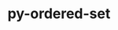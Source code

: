---
title: "py-ordered-set"
layout: cache
categories: [package, develop]
meta: {"compilers": ["none"], "num_specs": 42, "num_specs_by_stack": {"hep": 42, "root": 42}, "oss": ["ubuntu22.04", "ubuntu24.04"], "platforms": ["linux"], "stacks": ["hep", "root"], "targets": ["x86_64_v3"], "versions": ["4.1.0"]}
spec_details: [{"compiler": "none", "hash": "23vqsbferihgxobwm55gxooqxwuiiakx", "os": "ubuntu24.04", "platform": "linux", "size": "-", "stacks": ["hep", "root"], "target": "x86_64_v3", "variants": ["build_system=python_pip"], "versions": ["4.1.0"]}, {"compiler": "none", "hash": "2vv2xla7angchvavznaesvu7p3v4cf7a", "os": "ubuntu24.04", "platform": "linux", "size": "-", "stacks": ["hep", "root"], "target": "x86_64_v3", "variants": ["build_system=python_pip"], "versions": ["4.1.0"]}, {"compiler": "none", "hash": "5dtp4jq2nu5d6haaeazsla4z4ssk6b5j", "os": "ubuntu24.04", "platform": "linux", "size": "-", "stacks": ["hep", "root"], "target": "x86_64_v3", "variants": ["build_system=python_pip"], "versions": ["4.1.0"]}, {"compiler": "none", "hash": "6kvixzwdil4wkzbtcj4j472c5rtv52y2", "os": "ubuntu22.04", "platform": "linux", "size": "-", "stacks": ["hep", "root"], "target": "x86_64_v3", "variants": ["build_system=python_pip"], "versions": ["4.1.0"]}, {"compiler": "none", "hash": "7gikswwfy7lym6r4g5ed2qzip4aypfc5", "os": "ubuntu22.04", "platform": "linux", "size": "-", "stacks": ["hep", "root"], "target": "x86_64_v3", "variants": ["build_system=python_pip"], "versions": ["4.1.0"]}, {"compiler": "none", "hash": "7h3b7d4oui3jt3vix2c6jz7fzmfsymd3", "os": "ubuntu22.04", "platform": "linux", "size": "-", "stacks": ["hep", "root"], "target": "x86_64_v3", "variants": ["build_system=python_pip"], "versions": ["4.1.0"]}, {"compiler": "none", "hash": "a3xgtgtxcovmeateaoyqlxrsm5f6atwv", "os": "ubuntu22.04", "platform": "linux", "size": "-", "stacks": ["hep", "root"], "target": "x86_64_v3", "variants": ["build_system=python_pip"], "versions": ["4.1.0"]}, {"compiler": "none", "hash": "a7wqetr46orjmr2a3vyk6fmxf3u7ynqn", "os": "ubuntu24.04", "platform": "linux", "size": "-", "stacks": ["hep", "root"], "target": "x86_64_v3", "variants": ["build_system=python_pip"], "versions": ["4.1.0"]}, {"compiler": "none", "hash": "agxt2zj3koxgs55mqerut2flbyiybvnh", "os": "ubuntu22.04", "platform": "linux", "size": "-", "stacks": ["hep", "root"], "target": "x86_64_v3", "variants": ["build_system=python_pip"], "versions": ["4.1.0"]}, {"compiler": "none", "hash": "bttqkknlu3vfcfafa3lvwm2r25dixp5u", "os": "ubuntu22.04", "platform": "linux", "size": "-", "stacks": ["hep", "root"], "target": "x86_64_v3", "variants": ["build_system=python_pip"], "versions": ["4.1.0"]}, {"compiler": "none", "hash": "cvwqyeudkzghqxe3xty3malrfre4ieyy", "os": "ubuntu22.04", "platform": "linux", "size": "-", "stacks": ["hep", "root"], "target": "x86_64_v3", "variants": ["build_system=python_pip"], "versions": ["4.1.0"]}, {"compiler": "none", "hash": "e7bwvbrddod6nmrmvwieygdhqhptkjcm", "os": "ubuntu22.04", "platform": "linux", "size": "-", "stacks": ["hep", "root"], "target": "x86_64_v3", "variants": ["build_system=python_pip"], "versions": ["4.1.0"]}, {"compiler": "none", "hash": "fihfrlbly6pipdyvf4ma76q5los7nhgh", "os": "ubuntu22.04", "platform": "linux", "size": "-", "stacks": ["hep", "root"], "target": "x86_64_v3", "variants": ["build_system=python_pip"], "versions": ["4.1.0"]}, {"compiler": "none", "hash": "gn6opp5hfr7hyw7tj4dq3kuydonh6wzx", "os": "ubuntu24.04", "platform": "linux", "size": "-", "stacks": ["hep", "root"], "target": "x86_64_v3", "variants": ["build_system=python_pip"], "versions": ["4.1.0"]}, {"compiler": "none", "hash": "hgxmmphn3xqtzo4ms2k4pz72eogeiik4", "os": "ubuntu22.04", "platform": "linux", "size": "-", "stacks": ["hep", "root"], "target": "x86_64_v3", "variants": ["build_system=python_pip"], "versions": ["4.1.0"]}, {"compiler": "none", "hash": "hrgkeh3fukcmcxmfleu4lehcijwy6idy", "os": "ubuntu22.04", "platform": "linux", "size": "-", "stacks": ["hep", "root"], "target": "x86_64_v3", "variants": ["build_system=python_pip"], "versions": ["4.1.0"]}, {"compiler": "none", "hash": "i3yswnlns6nvd7o5rw6hksapi5zmpgw3", "os": "ubuntu22.04", "platform": "linux", "size": "-", "stacks": ["hep", "root"], "target": "x86_64_v3", "variants": ["build_system=python_pip"], "versions": ["4.1.0"]}, {"compiler": "none", "hash": "lymjovo6kthsjeag3huw7yf2atjs5qjm", "os": "ubuntu24.04", "platform": "linux", "size": "-", "stacks": ["hep", "root"], "target": "x86_64_v3", "variants": ["build_system=python_pip"], "versions": ["4.1.0"]}, {"compiler": "none", "hash": "miiofclaa6cfqebj3sbnwfk425hadf3o", "os": "ubuntu24.04", "platform": "linux", "size": "-", "stacks": ["hep", "root"], "target": "x86_64_v3", "variants": ["build_system=python_pip"], "versions": ["4.1.0"]}, {"compiler": "none", "hash": "mspbrinms37e44vjbnx2ptecpheetg4y", "os": "ubuntu22.04", "platform": "linux", "size": "-", "stacks": ["hep", "root"], "target": "x86_64_v3", "variants": ["build_system=python_pip"], "versions": ["4.1.0"]}, {"compiler": "none", "hash": "mwv3fptjgocw776fpltmj4myqzwtzx2u", "os": "ubuntu22.04", "platform": "linux", "size": "-", "stacks": ["hep", "root"], "target": "x86_64_v3", "variants": ["build_system=python_pip"], "versions": ["4.1.0"]}, {"compiler": "none", "hash": "nfwfjdp2mj4w2pihf4fno4bzamswkb7u", "os": "ubuntu22.04", "platform": "linux", "size": "-", "stacks": ["hep", "root"], "target": "x86_64_v3", "variants": ["build_system=python_pip"], "versions": ["4.1.0"]}, {"compiler": "none", "hash": "nskj6cjx6pcexn2guggxnuxojsbcupuv", "os": "ubuntu22.04", "platform": "linux", "size": "-", "stacks": ["hep", "root"], "target": "x86_64_v3", "variants": ["build_system=python_pip"], "versions": ["4.1.0"]}, {"compiler": "none", "hash": "ortsozkfcepsh4boman2dymfbek4sdnc", "os": "ubuntu24.04", "platform": "linux", "size": "-", "stacks": ["hep", "root"], "target": "x86_64_v3", "variants": ["build_system=python_pip"], "versions": ["4.1.0"]}, {"compiler": "none", "hash": "p4oshdfsrvtbwnbkvhct4lcku7wmvasr", "os": "ubuntu24.04", "platform": "linux", "size": "-", "stacks": ["hep", "root"], "target": "x86_64_v3", "variants": ["build_system=python_pip"], "versions": ["4.1.0"]}, {"compiler": "none", "hash": "py5mqqy6gp22ve3skzmpmon6krpjbyox", "os": "ubuntu22.04", "platform": "linux", "size": "-", "stacks": ["hep", "root"], "target": "x86_64_v3", "variants": ["build_system=python_pip"], "versions": ["4.1.0"]}, {"compiler": "none", "hash": "pyw6dm4ixpamsbdfcgoazb2ek52vpoti", "os": "ubuntu22.04", "platform": "linux", "size": "-", "stacks": ["hep", "root"], "target": "x86_64_v3", "variants": ["build_system=python_pip"], "versions": ["4.1.0"]}, {"compiler": "none", "hash": "qqe4cdalcthkmcfrmw2kunnfyrs4hq64", "os": "ubuntu22.04", "platform": "linux", "size": "-", "stacks": ["hep", "root"], "target": "x86_64_v3", "variants": ["build_system=python_pip"], "versions": ["4.1.0"]}, {"compiler": "none", "hash": "rljny6zgefutsn6ynoxixiuvs4ulw66x", "os": "ubuntu24.04", "platform": "linux", "size": "-", "stacks": ["hep", "root"], "target": "x86_64_v3", "variants": ["build_system=python_pip"], "versions": ["4.1.0"]}, {"compiler": "none", "hash": "rmgl7tyvh4ltp2iyvjoqher7yeumbd3e", "os": "ubuntu22.04", "platform": "linux", "size": "-", "stacks": ["hep", "root"], "target": "x86_64_v3", "variants": ["build_system=python_pip"], "versions": ["4.1.0"]}, {"compiler": "none", "hash": "roxosuxuvtajfduxu7tavbiuqgsxs6le", "os": "ubuntu22.04", "platform": "linux", "size": "-", "stacks": ["hep", "root"], "target": "x86_64_v3", "variants": ["build_system=python_pip"], "versions": ["4.1.0"]}, {"compiler": "none", "hash": "tfr6jjcxd53rhmfcnxb3jconuk4j5vnt", "os": "ubuntu22.04", "platform": "linux", "size": "-", "stacks": ["hep", "root"], "target": "x86_64_v3", "variants": ["build_system=python_pip"], "versions": ["4.1.0"]}, {"compiler": "none", "hash": "tjf5yi3jtktm3b2n6ogjopigioq3jvpi", "os": "ubuntu22.04", "platform": "linux", "size": "-", "stacks": ["hep", "root"], "target": "x86_64_v3", "variants": ["build_system=python_pip"], "versions": ["4.1.0"]}, {"compiler": "none", "hash": "u5t7rqwlncd3yxkjkcce2ozmdztvd6e3", "os": "ubuntu24.04", "platform": "linux", "size": "-", "stacks": ["hep", "root"], "target": "x86_64_v3", "variants": ["build_system=python_pip"], "versions": ["4.1.0"]}, {"compiler": "none", "hash": "wh3rzlpgdc5w6qaznkdciu26g5t3ffs2", "os": "ubuntu22.04", "platform": "linux", "size": "-", "stacks": ["hep", "root"], "target": "x86_64_v3", "variants": ["build_system=python_pip"], "versions": ["4.1.0"]}, {"compiler": "none", "hash": "yauqxc6nwrbavasarutnjixrkx4gv7mo", "os": "ubuntu22.04", "platform": "linux", "size": "-", "stacks": ["hep", "root"], "target": "x86_64_v3", "variants": ["build_system=python_pip"], "versions": ["4.1.0"]}, {"compiler": "none", "hash": "ygahusuzjttni7p7tk3wayawjwen4vqj", "os": "ubuntu24.04", "platform": "linux", "size": "-", "stacks": ["hep", "root"], "target": "x86_64_v3", "variants": ["build_system=python_pip"], "versions": ["4.1.0"]}, {"compiler": "none", "hash": "ygrjvapagvi4u6lwfdlhkfr5vrut5ktu", "os": "ubuntu22.04", "platform": "linux", "size": "-", "stacks": ["hep", "root"], "target": "x86_64_v3", "variants": ["build_system=python_pip"], "versions": ["4.1.0"]}, {"compiler": "none", "hash": "yp7nl6yigjxawc6ulncy2wzqldcikqqn", "os": "ubuntu22.04", "platform": "linux", "size": "-", "stacks": ["hep", "root"], "target": "x86_64_v3", "variants": ["build_system=python_pip"], "versions": ["4.1.0"]}, {"compiler": "none", "hash": "z7pvloxpduzyi3r6hyoexp7mwgvfnw5s", "os": "ubuntu22.04", "platform": "linux", "size": "-", "stacks": ["hep", "root"], "target": "x86_64_v3", "variants": ["build_system=python_pip"], "versions": ["4.1.0"]}, {"compiler": "none", "hash": "zif63r2vw4iwzffzki3k2ujervwewktq", "os": "ubuntu22.04", "platform": "linux", "size": "-", "stacks": ["hep", "root"], "target": "x86_64_v3", "variants": ["build_system=python_pip"], "versions": ["4.1.0"]}, {"compiler": "none", "hash": "zkvydembxj3cwe4oo46bvmnll37ovpq2", "os": "ubuntu24.04", "platform": "linux", "size": "-", "stacks": ["hep", "root"], "target": "x86_64_v3", "variants": ["build_system=python_pip"], "versions": ["4.1.0"]}]
---